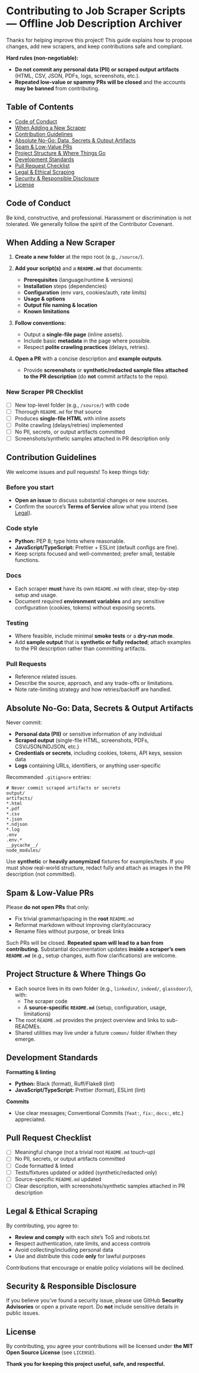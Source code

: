 # Contributing to Job Scraper Scripts — Offline Job Description Archiver

Thanks for helping improve this project! This guide explains how to propose changes, add new scrapers, and keep contributions safe and compliant.

**Hard rules (non-negotiable):**
- **Do not commit any personal data (PII) or scraped output artifacts** (HTML, CSV, JSON, PDFs, logs, screenshots, etc.).
- **Repeated low-value or spammy PRs will be closed** and the accounts **may be banned** from contributing.

## Table of Contents

- [Code of Conduct](#code-of-conduct)
- [When Adding a New Scraper](#when-adding-a-new-scraper)
- [Contribution Guidelines](#contribution-guidelines)
- [Absolute No-Go: Data, Secrets & Output Artifacts](#absolute-no-go-data-secrets--output-artifacts)
- [Spam & Low-Value PRs](#spam--low-value-prs)
- [Project Structure & Where Things Go](#project-structure--where-things-go)
- [Development Standards](#development-standards)
- [Pull Request Checklist](#pull-request-checklist)
- [Legal & Ethical Scraping](#legal--ethical-scraping)
- [Security & Responsible Disclosure](#security--responsible-disclosure)
- [License](#license)

## Code of Conduct

Be kind, constructive, and professional. Harassment or discrimination is not tolerated. We generally follow the spirit of the Contributor Covenant.

## When Adding a New Scraper

1. **Create a new folder** at the repo root (e.g., `/source/`).

2. **Add your script(s)** and a **`README.md`** that documents:
   - **Prerequisites** (language/runtime & versions)
   - **Installation** steps (dependencies)
   - **Configuration** (env vars, cookies/auth, rate limits)
   - **Usage & options**
   - **Output file naming & location**
   - **Known limitations**

3. **Follow conventions:**
   - Output a **single-file page** (inline assets).
   - Include basic **metadata** in the page where possible.
   - Respect **polite crawling practices** (delays, retries).

4. **Open a PR** with a concise description and **example outputs**.
   - Provide **screenshots** or **synthetic/redacted sample files** **attached to the PR description** (do **not** commit artifacts to the repo).

### **New Scraper PR Checklist**

- [ ] New top-level folder (e.g., `/source/`) with code
- [ ] Thorough `README.md` for that source
- [ ] Produces **single-file HTML** with inline assets
- [ ] Polite crawling (delays/retries) implemented
- [ ] No PII, secrets, or output artifacts committed
- [ ] Screenshots/synthetic samples attached in PR description only

## Contribution Guidelines

We welcome issues and pull requests! To keep things tidy:

### Before you start

- **Open an issue** to discuss substantial changes or new sources.
- Confirm the source’s **Terms of Service** allow what you intend (see [Legal](#legal--ethical-scraping)).

### Code style

- **Python:** PEP 8; type hints where reasonable.
- **JavaScript/TypeScript:** Prettier + ESLint (default configs are fine).
- Keep scripts focused and well-commented; prefer small, testable functions.

### Docs

- Each scraper **must** have its own `README.md` with clear, step-by-step setup and usage.
- Document required **environment variables** and any sensitive configuration (cookies, tokens) without exposing secrets.

### Testing

- Where feasible, include minimal **smoke tests** or a **dry-run mode**.
- Add **sample output** that is **synthetic or fully redacted**; attach examples to the PR description rather than committing artifacts.

### Pull Requests

- Reference related issues.
- Describe the source, approach, and any trade-offs or limitations.
- Note rate-limiting strategy and how retries/backoff are handled.

## Absolute No-Go: Data, Secrets & Output Artifacts

Never commit:

- **Personal data (PII)** or sensitive information of any individual
- **Scraped output** (single-file HTML, screenshots, PDFs, CSV/JSON/NDJSON, etc.)
- **Credentials or secrets**, including cookies, tokens, API keys, session data
- **Logs** containing URLs, identifiers, or anything user-specific

Recommended `.gitignore` entries:

```
# Never commit scraped artifacts or secrets
output/
artifacts/
*.html
*.pdf
*.csv
*.json
*.ndjson
*.log
.env
.env.*
__pycache__/
node_modules/
```

Use **synthetic** or **heavily anonymized** fixtures for examples/tests. If you must show real-world structure, redact fully and attach as images in the PR description (not committed).

## Spam & Low-Value PRs

Please **do not open PRs** that only:

- Fix trivial grammar/spacing in the **root** `README.md`
- Reformat markdown without improving clarity/accuracy
- Rename files without purpose, or break links

Such PRs will be closed. **Repeated spam will lead to a ban from contributing.**
Substantial documentation updates **inside a scraper’s own `README.md`** (e.g., setup changes, auth flow clarifications) are welcome.

## Project Structure & Where Things Go

- Each source lives in its own folder (e.g., `linkedin/`, `indeed/`, `glassdoor/`), with:
  - The scraper code
  - A **source-specific `README.md`** (setup, configuration, usage, limitations)
- The root `README.md` provides the project overview and links to sub-READMEs.
- Shared utilities may live under a future `common/` folder if/when they emerge.

## Development Standards

**Formatting & linting**

- **Python:** Black (format), Ruff/Flake8 (lint)
- **JavaScript/TypeScript:** Prettier (format), ESLint (lint)

**Commits**

- Use clear messages; Conventional Commits (`feat:`, `fix:`, `docs:`, etc.) appreciated.

## Pull Request Checklist

- [ ] Meaningful change (not a trivial root `README.md` touch-up)
- [ ] No PII, secrets, or output artifacts committed
- [ ] Code formatted & linted
- [ ] Tests/fixtures updated or added (synthetic/redacted only)
- [ ] Source-specific `README.md` updated
- [ ] Clear description, with screenshots/synthetic samples attached in PR description

## Legal & Ethical Scraping

By contributing, you agree to:

- **Review and comply** with each site’s ToS and robots.txt
- Respect authentication, rate limits, and access controls
- Avoid collecting/including personal data
- Use and distribute this code **only** for lawful purposes

Contributions that encourage or enable policy violations will be declined.

## Security & Responsible Disclosure

If you believe you’ve found a security issue, please use GitHub **Security Advisories** or open a private report. Do **not** include sensitive details in public issues.

## License

By contributing, you agree your contributions will be licensed under **the MIT Open Source License** (see `LICENSE`).

**Thank you for keeping this project useful, safe, and respectful.**
